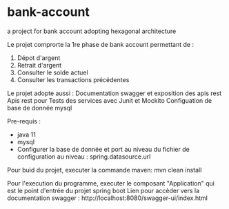 # bank-account
a project for bank account adopting hexagonal architecture


Le projet comprorte la 1re phase de bank account permettant de :
1. Dépot d'argent
2. Retrait d'argent
3. Consulter le solde actuel
4. Consulter les transactions précédentes

Le projet adopte aussi :
Documentation swagger et exposition des apis rest
Apis rest pour 
Tests des services avec Junit et Mockito
Configuation de base de donnée mysql

Pre-requis :
* java 11
* mysql
* Configurer la base de donnée et port 
 au niveau du fichier de configuration au niveau : spring.datasource.url

Pour buid du projet, executer la commande maven:
mvn clean install

Pour l'execution du programme, executer le composant "Application" qui est le point d'entrée du projet spring boot
Lien pour accèder vers la documentation swagger :
http://localhost:8080/swagger-ui/index.html
